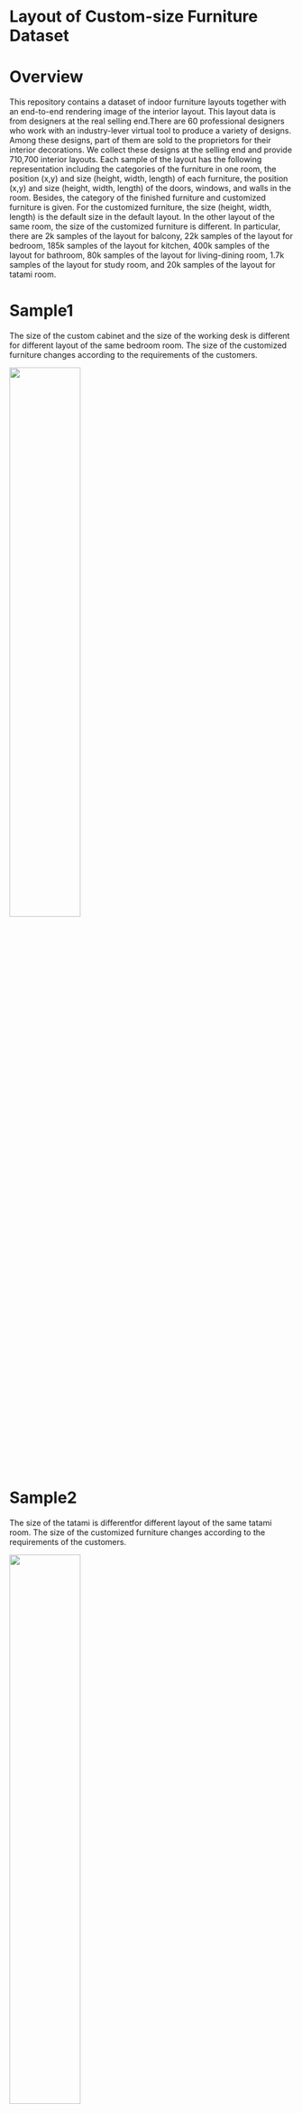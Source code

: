 # Layout of Custom-size Furniture Dataset
# Overview
This repository contains a dataset of indoor furniture layouts together with an end-to-end rendering image of the interior layout. This layout data is from designers at the real selling end.There are 60 professional designers who work with an industry-lever virtual tool to produce a variety of designs. Among these designs, part of them are sold to the proprietors for their interior decorations. We collect these designs at the selling end and provide 710,700 interior layouts. Each sample of the layout has the following representation including the categories of the furniture in one room, the position (x,y) and size (height, width, length) of each furniture, the position (x,y) and size (height, width, length) of the doors, windows, and walls in the room. Besides, the category of the finished furniture and customized furniture is given. For the customized furniture, the size (height, width, length) is the default size in the default layout. In the other layout of the same room, the size of the customized furniture is different. In particular, there are 2k samples of the layout for balcony, 22k samples of the layout for bedroom, 185k samples of the layout for kitchen, 400k samples of the layout for bathroom, 80k samples of the layout for living-dining room, 1.7k samples of the layout for study room, and 20k samples of the layout for tatami room. 

# Sample1
The size of the custom cabinet and the size of the working desk is different for different layout of the same bedroom room. The size of the customized furniture changes according to the requirements of the customers.
<p align="left"><img width="50%" src="figs/dataset-fig1.png"/></p>

# Sample2
The size of the tatami is differentfor different layout of the same tatami room. The size of the customized furniture changes according to the requirements of the customers.
<p align="left"><img width="50%" src="figs/dataset-fig2.png"/></p>

# Sample3
The size of the bathroom cabinet, the bathtub is different for different layout of the same bathroom. The size of the customized furniture changes according to the requirements of the customers.
<p align="left"><img width="50%" src="figs/dataset-fig3.png"/></p>

# Sample4
The size of the dining table, the sofa is different for different layout of the same living-ding-room. The size of the customized furniture changes according to the requirements of the customers.
<p align="left"><img width="50%" src="figs/dataset-fig4.png"/></p>

# Sample5
The size of the working desk, the bookcase is different for different layout of thre same study room. The size of the customized furniture changes according to the requirements of the customers.
<p align="left"><img width="50%" src="figs/dataset-fig5.png"/></p>

# Sample6
Other samples are shown.
<p align="left"><img width="50%" src="figs/dataset-fig6.png"/></p>

# Update Information
Overseas distribution began. (2020/11/16)

# User Qualification
Only researchers belonging to a university or a public research institution can apply to use the Data. Applications from those belonging to a private company, etc. will not be accepted. Usage is limited to academic research purposes only. For more details, please email the IDR office in the Contact section below.

# Application

1.Please read the Layout of Custom-size Furniture Dataset Terms of Use，the Handling of LCSF Dataset and the Terms of LCSF Dataset Service carefully and, confirming that they are acceptable to you (and your organization), fill out the Application Form following the items below: a.An application should be made for each user group such as a laboratory in a university, and the applicant should be a principal investigator in the group, e.g., a professor at a university or a head researcher at a research institution. b.The signer of the Consent Form should be a person authorized to sign the contract on behalf of your organization (typically, a dean of a school or higher for universities). Please consult with your administrative section about the qualified signer beforehand and enter formal information in full for the Signer as to be printed in the Consent Form. c."Research group members" are restricted to the researchers and students belonging to the abovementioned user group and doing research under supervision of the applicant. If someone belonging to a different organization or a separate laboratory, even in joint research, will use the data, a separate application should be made.

2.Please send the application form as an email attachment to the IDR office shown in the Contact section below. a.The subject of the email should be "Application for the LLCSF Dataset (Xxxx University)." If the subject is not appropriate, the email may be discarded without its content being reviewed. b.When applying for other datasets at the same time, please send each application as a separate email.c.Please note that your application will be forwarded to LIFULL Co., Ltd. and will be used to judge qualification, prepare the Consent Form, and manage users.d.If a member of your laboratory is working for a specific company and/or if your laboratory has a close connection with a specific company, e.g. doing a joint research project, you may not be granted approval to use the Dataset depending on its situation and/or its relation to the research you are going to do using the Dataset. The IDR office may approach you for more information if required.

3.Your application will be reviewed at the LCSF dataset office and the availability of the data will be emailed to you. If you do not receive a reply email within a week, please contact the IDR office.

4.Please submit an Consent Form to Us.The LCSF dataset office will send you an Consent Form by email. The Consent Form should be signed by the signer and PI, and be sent by post to the Contact (LCSF dataset Office) shown below.

5.The LCSF dataset office will provide the data when your signed Consent Form has been received.

6.The High Resolution Layout Renderring Image Data will be provided if LCSF Co., Ltd. allows it to be used for your purpose. To apply for use, after being provided with the LCSF Dataset, follow the instructions posted on the data download site.

# Data provision
The data will be provided by downloading from the LCSF Dataset Web server.

# Usage report, etc.
You are required to give LCSF Co., Ltd. notice in advance of any press releases or media interviews regarding research results.Please submit a report on publications at conferences and in journals every year in response to a request from the LCSF DATASET office.Before a private company employee joins the laboratory or your laboratory starts a new collaboration with a private company after signing the Consent Form, please consult with the IDR office well in advance.

# Documents
1.Application Form

2.LCSF Dataset Terms of Use

3.Handling of LCSF Dataset

4.Terms of LCSF Dataset Service

5.Consent Form (sample)

# A proposed model for the layout of the custom-size furniture, code and model will be released soon:)
<p align="left"><img width="50%" src="figs/dataset-fig7.png"/></p>
